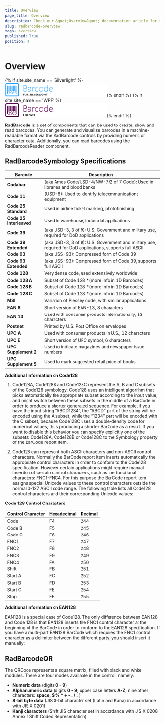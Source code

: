 ```yaml
---
title: Overview
page_title: Overview
description: Check our &quot;Overview&quot; documentation article for the RadBarcode {{ site.framework_name }} control.
slug: radbarcode-overview
tags: overview
published: True
position: 0
---
```


# Overview

{% if site.site_name == 'Silverlight' %}![](images/radbarcode-overview-sl-0.png){% endif %}
{% if site.site_name == 'WPF' %}![](images/radbarcode-overview-wpf-0.png){% endif %}

__RadBarcode__ is a set of components that can be used to create, show and read barcodes. You can generate and visualize barcodes in a machine-readable format via the RadBarcode controls by providing numeric or character data. Additionally, you can read barcodes using the RadBarcodeReader component.

## RadBarcodeSymbology Specifications
|Barcode|Description|
|----|----|
|**Codabar**|(aka Ames Code/USD-4/NW-7/2 of 7 Code): Used in libraries and blood banks|
|**Code 11**|(USD-8): Used to identify telecommunications equipment|
|**Code 25 Standard**|Used in airline ticket marking, photofinishing|
|**Code 25 Interleaved**|Used in warehouse, industrial applications|
|**Code 39**|(aka USD-3, 3 of 9): U.S. Government and military use, required for DoD applications|
|**Code 39 Extended**|(aka USD-3, 3 of 9): U.S. Government and military use, required for DoD applications, supports full ASCII|
|**Code 93**|(aka USS-93): Compressed form of Code 39|
|**Code 93 Extended**|(aka USS-93): Compressed form of Code 39, supports full ASCII|
|**Code 128**|Very dense code, used extensively worldwide|
|**Code 128 A**|Subset of Code 128  *(more info in 1D Barcodes)|
|**Code 128 B**|Subset of Code 128  *(more info in 1D Barcodes)|
|**Code 128 C**|Subset of Code 128  *(more info in 1D Barcodes)|
|**MSI**|Variation of Plessey code, with similar applications|
|**EAN 8**|Short version of EAN-13, 8 characters|
|**EAN 13**|Used with consumer products internationally, 13 characters|
|**Postnet**|Printed by U.S. Post Office on envelopes|
|**UPC A**|Used with consumer products in U.S., 12 characters|
|**UPC E**|Short version of UPC symbol, 6 characters|
|**UPC Supplement 2**|Used to indicate magazines and newspaper issue numbers|
|**UPC Supplement 5**|Used to mark suggested retail price of books|

__Additional information on Code128__

1. Code128A, Code128B and Code128C represent the A, B and C subsets of the Code128 symbology. Code128 uses an intelligent algorithm that picks automatically the appropriate subset according to the input value, and might switch between these subsets in the middle of a BarCode in order to produce a shorter generated sequence. For example, if you have the input string “ABCD1234”, the “ABCD” part of the string will be encoded using the A subset, while the “1234” part will be encoded with the C subset, because Code128C uses a double-density code for numerical values, thus producing a shorter BarCode as a result. If you want to disable this behavior you can specify explicitly one of the subsets: Code128A, Code128B or Code128C to the Symbology property of the BarCode report item.

2. Code128 can represent both ASCII characters and non-ASCII control characters. Normally the BarCode report item inserts automatically the appropriate control characters in order to conform to the Code128 specification. However certain applications might require manual insertion of certain control characters, such as the functional characters: FNC1-FNC4. For this purpose the BarCode report item assigns special Unicode values to these control characters outside the normal 0-127 ASCII code range. The following table lists all Code128 control characters and their corresponding Unicode values:

__Code 128 Control Characters__

|Control Character|Hexadecimal|Decimal|
|-----------------|-----------|-------|
|Code|F4|244|
|Code B|F5|245|
|Code C|F6|246|
|FNC1|F7|247|
|FNC2|F8|248|
|FNC3|F9|249|
|FNC4|FA|250|
|Shift|FB|251|
|Start A|FC|252|
|Start B|FD|253|
|Start C|FE|254|
|Stop|FF|255|

__Additional information on EAN128__

EAN128 is a special case of Code128. The only difference between EAN128 and Code 128 is that EAN128 inserts the FNC1 control character at the beginning of the BarCode in order to conform to the EAN128 specification. If you have a multi-part EAN128 BarCode which requires the FNC1 control character as a delimiter between the different parts, you should insert it manually:

## RadBarcodeQR

The QRCode represents a square matrix, filled with black and white modules. There are four modes available in the control, namely:

* __Numeric data__ (digits __0 - 9__)
* __Alphanumeric data__ (digits __0 - 9__; upper case letters __A-Z__; nine other characters: __space, $ % * + - . / :__ )
* __8-bit byte data__ (JIS 8-bit character set (Latin and Kana) in accordance with JIS X 0201)
* __Kanji characters__ (Shift JIS character set in accordance with JIS X 0208 Annex 1 Shift Coded Representation)